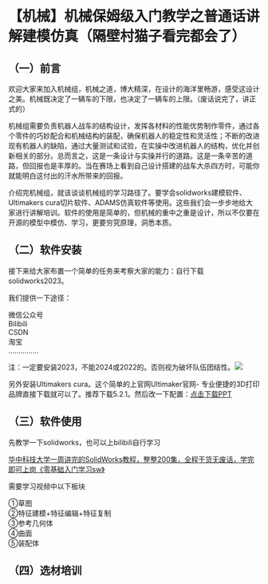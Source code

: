 # 【机械】机械保姆级入门教学之普通话讲解建模仿真（隔壁村猫子看完都会了）
## （一）前言
欢迎大家来加入机械组，机械之道，博大精深，在设计的海洋里畅游，感受这设计之美。机械既决定了一辆车的下限，也决定了一辆车的上限。（废话说完了，讲正式的）

机械组需要负责机器人战车的结构设计，发挥各材料的性能优势制作零件，通过各个零件的巧妙配合和机械结构的装配，确保机器人的稳定性和灵活性；不断的改进现有机器人的缺陷，通过大量测试和试验，在实操中改进机器人的结构，优化并创新相关的部分。总而言之，这是一条设计与实操并行的道路。这是一条辛苦的道路，但回报也是丰厚的。当在赛场上看到自己设计搭建的战车大杀四方时，可能你就能明白这付出的汗水所带来的回报。

 介绍完机械组，就该谈谈机械组的学习路径了。要学会solidworks建模软件、Ultimakers cura切片软件、ADAMS仿真软件等使用。这些我们会一步步地给大家进行讲解培训。软件的使用是简单的，但机械的重中之重是设计，所以不仅要在开源的模型中模仿、学习，更要穷究原理，洞悉本质。

## （二）软件安装
接下来给大家布置一个简单的任务来考察大家的能力：自行下载solidworks2023。

我们提供一下途径：

微信公众号  
Bilibili  
CSDN  
淘宝  
……………

注：一定要安装2023，不能2024或2022的。否则视为破坏队伍团结性。![](/Picture1.png)

另外安装Ultimakers cura。这个简单的上官网Ultimaker官网- 专业便捷的3D打印品牌直接下载就可以了。推荐下载5.2.1。然后改一下配置：<a href="/Ultimaker%20Cura%20%E7%9A%84%E5%8F%82%E6%95%B0%E5%8F%8A%E4%BD%BF%E7%94%A8.pptx" target="_blank" download>点击下载PPT</a>

## （三）软件使用
先教学一下solidworks，也可以上bilibili自行学习

[华中科技大学一周讲完的SolidWorks教程，整整200集，全程干货无废话，学完即可上岗《零基础入门学习sw》](https://www.bilibili.com/video/BV1oY411S7Qb)

需要学习视频中以下板块

①草图  
②特征建模+特征编辑+特征复制  
③参考几何体  
④曲面  
⑤装配体  

## （四）选材培训
